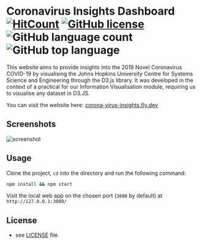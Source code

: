 # Coronavirus Insights Dashboard [![HitCount](http://hits.dwyl.com/Adamouization/Corona-Virus-Insights-Dashboard.svg)](http://hits.dwyl.com/Adamouization/Corona-Virus-Insights-Dashboard) [![GitHub license](https://img.shields.io/github/license/Adamouization/Corona-Virus-Insights-Dashboard)](https://github.com/Adamouization/Corona-Virus-Insights-Dashboard/blob/master/LICENSE) ![GitHub language count](https://img.shields.io/github/languages/count/Adamouization/Corona-Virus-Insights-Dashboard) ![GitHub top language](https://img.shields.io/github/languages/top/Adamouization/Corona-Virus-Insights-Dashboard)

This website aims to provide insights into the 2019 Novel Coronavirus COVID-19 by visualising the Johns Hopkins University Centre for Systems Science and Engineering through the D3.js library. It was developed in the context of a practical for our Information Visualisation module, requiring us to visualise any dataset in D3.JS.

You can visit the website here: [corona-virus-insights.fly.dev](https://corona-virus-insights.fly.dev/)

## Screenshots

![screenshot](https://i.postimg.cc/2yS6tC6P/screenshot.png)

## Usage

Clone the project, `cd` into the directory and run the following command:

```bash
npm install && npm start
```

Visit the local web app on the chosen port (`3000` by default) at `http://127.0.0.1:3000/`

## License 
* see [LICENSE](path) file.
